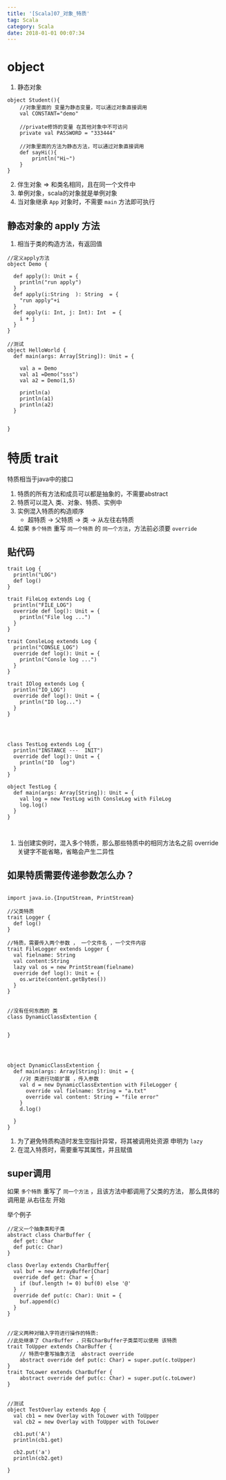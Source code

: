 ```yaml
---
title: '[Scala]07_对象_特质'
tag: Scala
category: Scala
date: 2018-01-01 00:07:34
---
```


# object

1. 静态对象
```
object Student(){
	//对象里面的 变量为静态变量，可以通过对象直接调用
	val CONSTANT="demo"
	
	//private修饰的变量 在其他对象中不可访问
	private val PASSWORD = "333444"
	
	//对象里面的方法为静态方法，可以通过对象直接调用
	def sayHi(){
		println("Hi~")
	}
}
```
2. 伴生对象 
=> 和类名相同，且在同一个文件中
3. 单例对象，scala的对象就是单例对象
4. 当对象继承 `App` 对象时，不需要 `main` 方法即可执行


## 静态对象的 apply 方法

1. 相当于类的构造方法，有返回值
```
//定义apply方法
object Demo {

  def apply(): Unit = {
    println("run apply")
  }
  def apply(i:String  ): String  = {
    "run apply"+i
  }
  def apply(i: Int, j: Int): Int  = {
    i + j
  }
}

//测试
object HelloWorld {
  def main(args: Array[String]): Unit = {

    val a = Demo
    val a1 =Demo("sss")
    val a2 = Demo(1,5)

    println(a)
    println(a1)
    println(a2)
  }


}

```

# 特质 trait

特质相当于java中的接口

1. 特质的所有方法和成员可以都是抽象的，不需要abstract
2. 特质可以混入 类、对象、特质、实例中
3. 实例混入特质的构造顺序
    - 超特质 -> 父特质 -> 类 -> 从左往右特质
4. 如果 `多个特质` 重写 `同一个特质` 的 `同一个方法`，方法前必须要 `override`
    
## 贴代码

```
trait Log {
  println("LOG")
  def log()
}

trait FileLog extends Log {
  println("FILE_LOG")
  override def log(): Unit = {
    println("File log ...")
  }
}

trait ConsleLog extends Log {
  println("CONSLE_LOG")
  override def log(): Unit = {
    println("Consle log ...")
  }
}

trait IOlog extends Log {
  println("IO_LOG")
  override def log(): Unit = {
    println("IO log...")
  }
}




class TestLog extends Log {
  println("INSTANCE ---  INIT")
  override def log(): Unit = {
    println("IO  log")
  }
}

object TestLog {
  def main(args: Array[String]): Unit = {
    val log = new TestLog with ConsleLog with FileLog
    log.log()
  }
}



```

1. 当创建实例时，混入多个特质，那么那些特质中的相同方法名之前 override 关键字不能省略，省略会产生二异性


## 如果特质需要传递参数怎么办？

```

import java.io.{InputStream, PrintStream}

//父类特质
trait Logger {
  def log()
}

//特质，需要传入两个参数 ， 一个文件名 ，一个文件内容
trait FileLogger extends Logger {
  val fielname: String
  val content:String
  lazy val os = new PrintStream(fielname)
  override def log(): Unit = {
    os.write(content.getBytes())
  }
}


//没有任何东西的 类
class DynamicClassExtention {
  
  
}




object DynamicClassExtention {
  def main(args: Array[String]): Unit = {
    //对 类进行功能扩展 ，传入参数
    val d = new DynamicClassExtention with FileLogger {
      override val fielname: String = "a.txt"
      override val content: String = "file error"
    }
    d.log()

  }
}

```

1. 为了避免特质构造时发生空指针异常，将其被调用处资源 申明为 `lazy`
2. 在混入特质时，需要重写其属性，并且赋值


## super调用

如果 `多个特质` 重写了 `同一个方法` ，且该方法中都调用了父类的方法， 那么具体的调用是 从右往左 开始

举个例子


```
//定义一个抽象类和子类
abstract class CharBuffer {
  def get: Char
  def put(c: Char)
}

class Overlay extends CharBuffer{
  val buf = new ArrayBuffer[Char]
  override def get: Char = {
    if (buf.length != 0) buf(0) else '@'
  }
  override def put(c: Char): Unit = {
    buf.append(c)
  }
}


//定义两种对输入字符进行操作的特质:
//此处继承了 CharBuffer ，只有CharBuffer子类菜可以使用 该特质
trait ToUpper extends CharBuffer {
    // 特质中重写抽象方法  abstract override
    abstract override def put(c: Char) = super.put(c.toUpper)
}
trait ToLower extends CharBuffer {
    abstract override def put(c: Char) = super.put(c.toLower)
}


//测试
object TestOverlay extends App {
  val cb1 = new Overlay with ToLower with ToUpper
  val cb2 = new Overlay with ToUpper with ToLower

  cb1.put('A')
  println(cb1.get)

  cb2.put('a')
  println(cb2.get)

}




```
